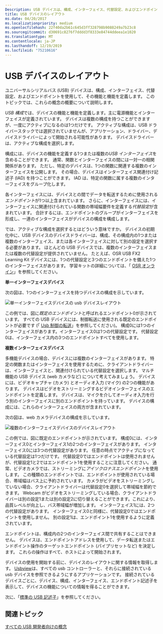 ```yaml
---
Description: USB デバイスは、構成、インターフェイス、代替設定、およびエンドポイントを使用して、機能と機能を定義します。
title: USB デバイスのレイアウト
ms.date: 04/20/2017
ms.localizationpriority: medium
ms.openlocfilehash: 22f40da2b61c645d3ff328798b9088249a7b23c8
ms.sourcegitcommit: d30691c8276f7dddd3f8333e84744ddeea1e1020
ms.translationtype: MT
ms.contentlocale: ja-JP
ms.lasthandoff: 12/19/2019
ms.locfileid: "75210616"
---
```

# <a name="usb-device-layout"></a>USB デバイスのレイアウト


ユニバーサルシリアルバス (USB) デバイスは、構成、インターフェイス、代替設定、およびエンドポイントを使用して、その機能と機能を定義します。 このトピックでは、これらの概念の概要について説明します。

*USB 構成*では、デバイスの機能と機能を定義します。主に電源機能とインターフェイスが定義されています。 デバイスは複数の構成を持つことができますが、一度にアクティブになるのは1つだけです。 アクティブな構成は、USB ドライバースタックでは選択されていませんが、アプリケーション、ドライバー、デバイスドライバーによって開始される可能性があります。 デバイスドライバーは、アクティブな構成を選択します。

構成には、デバイスの機能を定義する1つまたは複数の*USB インターフェイス*を含めることができます。 通常、関数とインターフェイスの間には一対一の相関関係があります。 ただし、特定のデバイスは、1つの関数に関連する複数のインターフェイスを公開します。 その場合、デバイスはインターフェイス関連付け記述子 (IAD) を持つことができます。 IAD は、特定の関数に属する複数のインターフェイスをグループ化します。

各インターフェイスには、デバイスとの間でデータを転送するために使用される*エンドポイント*が1つ以上含まれています。 さらに、インターフェイスには、インターフェイスに関連付けられている関数の帯域幅要件を定義する*代替設定*が含まれています。 合計するには、エンドポイントのグループがインターフェイスを形成し、一連のインターフェイスがデバイスの構成を構成します。

では、アクティブな構成を選択するとはどういう意味ですか。 デバイスの初期化中に、USB デバイスのデバイスドライバーは、構成、その構成内の1つまたは複数のインターフェイス、または各インターフェイスに対して別の設定を選択する必要があります。 ほとんどの USB デバイスでは、複数のインターフェイスまたは複数の代替設定が提供されていません。 たとえば、OSR USB FX2 Learning Kit デバイスには、1つの代替設定と3つのエンドポイントを備えた1つのインターフェイスがあります。 学習キットの詳細については、「 [OSR オンライン](https://www.osronline.com/)」を参照してください。

**単一インターフェイスデバイス**

次の図は、1つのインターフェイスを持つデバイスの構成を示しています。

![単一インターフェイスデバイスの usb デバイスレイアウト](images/device-layout-single.png)

この例では、図に*既定のエンドポイント*と呼ばれるエンドポイント0が示されています。 すべての USB デバイスには、制御転送に使用される既定のエンドポイントが必要です (「 [Usb 制御の転送](usb-control-transfer.md)」を参照してください)。 構成0には1つのインターフェイスがあります。インターフェイス0は1つの代替設定です。 代替設定0は、インターフェイス内の3つのエンドポイントすべてを使用します。

**複数インターフェイスデバイス**

多機能デバイスの場合、デバイスには複数のインターフェイスがあります。 特定の関数またはインターフェイスを使用するために、クライアントドライバーは、インターフェイスと、関連付けられている代替設定を選択します。 マルチ機能の USB デバイス (web カメラなど) について考えてみましょう。 デバイスには、ビデオキャプチャ (カメラ) とオーディオ入力 (マイク) の2つの機能があります。 デバイスはビデオをストリーミングするビデオインターフェイスのエンドポイントを定義します。 デバイスは、マイクを介してオーディオ入力を行う別のインターフェイスに別のエンドポイントを持っています。 デバイスの構成には、これらのインターフェイスの両方が含まれています。

次の図は、web カメラデバイスの構成を示しています。

![複数のインターフェイスデバイスのデバイスレイアウト](images/device-descriptors-multi.png)

この例では、図に既定のエンドポイントが示されています。 構成0には、インターフェイス0とインターフェイス1の2つのインターフェイスがあります。 インターフェイス0には3つの代替設定があります。 任意の時点でアクティブになっている代替設定は1つだけです。 代替設定0ではエンドポイントは使用されませんが、代替設定1と2ではエンドポイント1を使用することに注意してください。 通常、ビデオカメラでは、ストリーミングに*アイソクロナスエンドポイント*を使用します。 この種類のエンドポイントでは、エンドポイントが使用されている場合、帯域幅はバス上に予約されています。 カメラがビデオをストリーミングしていない場合、クライアントドライバーは代替設定0を選択して帯域幅を節約できます。 Webcam がビデオをストリーミングしている場合、クライアントドライバーは別の設定1または別の設定2に切り替えることができます。これにより、品質レベルが向上し、バス帯域幅が増加します。 インターフェイス1には、2つの代替設定があります。 インターフェイス0と同様に、代替設定0ではエンドポイントを使用しません。 別の設定1は、エンドポイント1を使用するように定義されています。

エンドポイントは、構成内の2つのインターフェイス間で共有することはできません。 デバイスは、エンドポイントアドレスを使用して、データ転送またはエンドポイント操作のターゲットエンドポイント (パイプリセットなど) を決定します。 これらの操作はすべて、ホストによって開始されます。

デバイスの使用を開始する前に、デバイスのレイアウトに関する情報を取得します。 [Usbview](https://docs.microsoft.com/windows-hardware/drivers/ddi/index)は、すべての usb コントローラーと、それらに接続されている usb デバイスを参照できるようにするアプリケーションです。 接続されているデバイスごとに、デバイス、構成、インターフェイス、エンドポイント記述子を表示して、デバイスの機能についての情報を得ることができます。

次に、「[標準の USB 記述子](standard-usb-descriptors.md)」を参照してください。

## <a name="related-topics"></a>関連トピック
[すべての USB 開発者向けの概念](usb-concepts-for-all-developers.md)  



